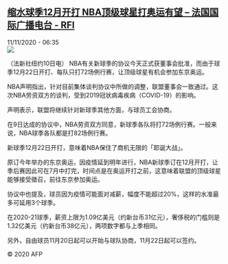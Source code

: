 <!--1605077636000-->
[缩水球季12月开打 NBA顶级球星打奥运有望 – 法国国际广播电台 - RFI](http://www.rfi.fr//cn/contenu/20201111-%E7%BC%A9%E6%B0%B4%E7%90%83%E5%AD%A312%E6%9C%88%E5%BC%80%E6%89%93-nba%E9%A1%B6%E7%BA%A7%E7%90%83%E6%98%9F%E6%89%93%E5%A5%A5%E8%BF%90%E6%9C%89%E6%9C%9B)
------

<div>11/11/2020 - 06:35</div><img src="https://s.rfi.fr/media/display/49ab4928-23e3-11eb-849d-005056a98db9/w:310/p:16x9/spo0003b.201111133501.jpg"><div class="t-content__body u-clearfix"><p>（法新社纽约10日电）    NBA有关新球季的协议今天正式获董事会批准，而由于球季12月22日开打、每队只打72场例行赛，让顶级球星有机会参加东京奥运。</p><p>NBA声明指出，针对目前集体谈判协议中所做的调整，联盟董事会一致通过。这次NBA劳资双方的谈判，受到2019冠状病毒疾病（COVID-19）的影响。</p><p>声明表示，联盟将继续针对新球季其他方面，与球员工会协商。</p><p>在9日达成的协议中，NBA劳资双方同意，新球季各队将打72场例行赛。一般来说，NBA球季各队都是打82场例行赛。</p><p>新球季12月22日开打，意味着NBA保住了商机无限的「耶诞大战」。</p><p>原订今年举办的东京奥运，因疫情延到明年进行，NBA新球季订在12月开打，让季后赛因此可在7月中打完，时间点是在奥运开打之前，这意味着联盟的顶级球星能够接受徵召，前往东京参加奥运。</p><p>协议中也提及，球员因为疫情可能面对减薪，幅度不能超过20%，这样的水准最多可延用3个球季。</p><p>在2020-21球季，薪资上限为1.09亿美元（约新台币31亿元），奢侈税的门槛则是1.32亿美元（约新台币38亿元），两项数字都与上季相同。</p><p>另外，自由球员11月20日起可以开始与球队协商，11月22日起可以签约。</p><p></p><p class="t-copyright">© 2020 AFP</p>        </div>
